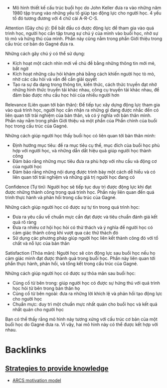 - Mô hình thiết kế cấu trúc buổi học do John Keller đưa ra vào những năm 1980 tập trung vào những yếu tố giúp tạo động lực cho người học. 4 yếu tố đó tương đương với 4 chữ cái A-R-C-S.

Attention (Gây chú ý): Để bắt đầu có được động lực để tham gia vào quá trình học, người học cần tập trung sự chú ý của mình vào buổi học, nhờ sự tò mò và hứng thú của mình. Phần này cũng nằm trong phần Giới thiệu trong cấu trúc cơ bản do Gagné đưa ra.

Những cách gây chú ý có thể sử dụng:
- Kích hoạt một cách nhìn mới về chủ đề bằng những thông tin mới mẻ, bất ngờ
- Kích hoạt những câu hỏi khám phá bằng cách khiến người học tò mò, nhờ các câu hỏi và vấn đề cần giải quyết
- Tạo ra sự đa dạng trong thông tin, kiến thức, cách thức truyền đạt nhờ những hình thức truyền tải khác nhau, công cụ truyền tải khác nhau, để đảm bảo được nhu cầu học hỏi của nhiều người hơn

Relevance (Liên quan tới bản thân): Để tiếp tục xây dựng động lực tham gia vào quá trình học, người học cần nhận ra những gì đang được nhắc đến có liên quan tới trải nghiệm của bản thân, và có ý nghĩa với bản thân mình. Phần này nằm trong phần Giới thiệu và một phần của Phần chính của buổi học trong cấu trúc của Gagné.

Những cách giúp người học thấy buổi học có liên quan tới bản thân mình:
- Định hướng mục tiêu: đề ra mục tiêu cụ thể, mục đích của buổi học phù hợp với người học, và những dẫn dắt hiệu quả giúp người học thành công
- Đảm bảo rằng những mục tiêu đưa ra phù hợp với nhu cầu và động cơ của người học
- Đảm bảo rằng những nội dung được trình bày một cách dễ hiểu và có liên quan tới trải nghiệm và những giá trị người học đang có

Confidence (Tự tin): Người học sẽ tiếp tục duy trì được động lực khi đạt được những thành công trong quá trình học. Phần này liên quan đến quá trình thực hành và phản hồi trong cấu trúc của Gagné.

Những cách giúp người học có được sự tự tin trong quá trình học:
- Đưa ra yêu cầu về chuẩn mực cần đạt được và tiêu chuẩn đánh giá kết quả rõ ràng
- Đưa ra nhiều cơ hội học hỏi có thử thách và ý nghĩa để người học có cảm giác thành công khi vượt qua các thử thách đó
- Sử dụng các phương pháp giúp người học liên kết thành công đó với tổ chất và nỗ lực của bản thân

Satisfaction (Thỏa mãn): Người học sẽ còn động lực sau buổi học nếu họ cảm giác mình đạt được thành quả trong buổi học. Phần này liên quan tới phần thực hành, phản hồi, và tổng kết trong cấu trúc của Gagné.

Những cách giúp người học có được sự thỏa mãn sau buổi học:
- Củng cố từ bên trong: giúp người học có được sự hứng thú với quá trình học hỏi từ bên trong bản thân họ
- Củng cố từ bên ngoài: đưa ra những lời khích lệ và phản hồi tạo động lực cho người học
- Chuẩn mực: duy trì một chuẩn mực nhất quán cho buổi học và kết quả nhất quán cho người học

Bạn có thể thấy rằng mô hình này tương xứng với cấu trúc cơ bản của một buổi học do Gagné đưa ra. Vì vậy, hai mô hình này có thể được kết hợp với nhau.

# Backlinks
## [Strategies to provide knowledge](<Strategies to provide knowledge.md>)
- [ARCS motivation model](<ARCS motivation model.md>)

